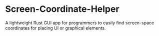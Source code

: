 # Screen-Coordinate-Helper
A lightweight Rust GUI app for programmers to easily find screen-space coordinates for placing UI or graphical elements.
